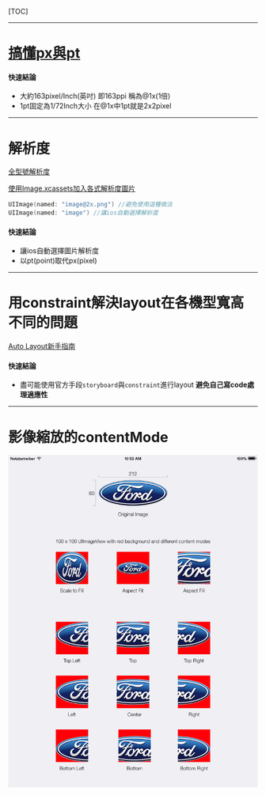 [TOC]

---

# [搞懂px與pt](https://medium.com/uxabc/understanding-ui-units-8acdc0575388)

#### 快速結論
- 大約163pixel/Inch(英吋) 即163ppi 稱為@1x(1倍)
- 1pt固定為1/72Inch大小 在@1x中1pt就是2x2pixel

---
# 解析度
[全型號解析度](https://www.paintcodeapp.com/news/ultimate-guide-to-iphone-resolutions)

[使用Image.xcassets加入各式解析度圖片](https://www.youtube.com/watch?v=_36Y6rDcKP0)

```swift
UIImage(named: "image@2x.png") //避免使用這種做法
UIImage(named: "image") //讓ios自動選擇解析度
```

#### 快速結論
- 讓ios自動選擇圖片解析度
- 以pt(point)取代px(pixel)

---

# 用constraint解決layout在各機型寬高不同的問題

[Auto Layout新手指南](https://juejin.im/entry/587856d55c497d00588e4ead)

#### 快速結論
- 盡可能使用官方手段`storyboard`與`constraint`進行layout **避免自己寫code處理適應性**

---
# 影像縮放的contentMode
![w400](images/15369818055095.png)


